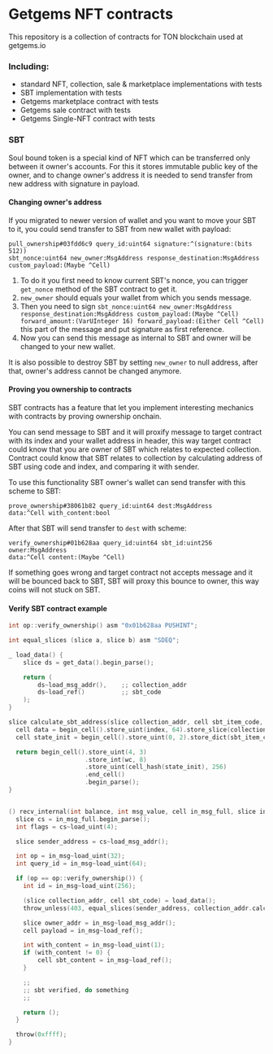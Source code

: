 # Getgems NFT contracts

This repository is a collection of contracts for TON blockchain used at getgems.io


### Including: 

- standard NFT, collection, sale & marketplace implementations with tests
- SBT implementation with tests
- Getgems marketplace contract with tests
- Getgems sale contract with tests
- Getgems Single-NFT contract with tests

### SBT
Soul bound token is a special kind of NFT which can be transferred only between it owner's accounts.
For this it stores immutable public key of the owner, and to change owner's address it is needed to send transfer from new address with signature in payload.

#### Changing owner's address
If you migrated to newer version of wallet and you want to move your SBT to it, you could send transfer to SBT from new wallet with payload:
```
pull_ownership#03fdd6c9 query_id:uint64 signature:^(signature:(bits 512)) 
sbt_nonce:uint64 new_owner:MsgAddress response_destination:MsgAddress 
custom_payload:(Maybe ^Cell)
```
1. To do it you first need to know current SBT's nonce, you can trigger `get_nonce` method of the SBT contract to get it.
2. `new_owner` should equals your wallet from which you sends message.
3. Then you need to sign `sbt_nonce:uint64 new_owner:MsgAddress response_destination:MsgAddress custom_payload:(Maybe ^Cell) forward_amount:(VarUInteger 16) forward_payload:(Either Cell ^Cell)` this part of the message and put signature as first reference.
4. Now you can send this message as internal to SBT and owner will be changed to your new wallet. 

It is also possible to destroy SBT by setting `new_owner` to null address, after that, owner's address cannot be changed anymore.

#### Proving you ownership to contracts
SBT contracts has a feature that let you implement interesting mechanics with contracts by proving ownership onchain. 

You can send message to SBT and it will proxify message to target contract with its index and your wallet address in header, 
this way target contract could know that you are owner of SBT which relates to expected collection. Contract could know that SBT relates to collection by calculating address of SBT using code and index, and comparing it with sender.

To use this functionality SBT owner's wallet can send transfer with this scheme to SBT:
```
prove_ownership#38061b82 query_id:uint64 dest:MsgAddress 
data:^Cell with_content:bool
```
After that SBT will send transfer to `dest` with scheme:
```
verify_ownership#01b628aa query_id:uint64 sbt_id:uint256 owner:MsgAddress 
data:^Cell content:(Maybe ^Cell)
```
If something goes wrong and target contract not accepts message and it will be bounced back to SBT, SBT will proxy this bounce to owner, this way coins will not stuck on SBT.

#### Verify SBT contract example

```C
int op::verify_ownership() asm "0x01b628aa PUSHINT";

int equal_slices (slice a, slice b) asm "SDEQ";

_ load_data() {
    slice ds = get_data().begin_parse();

    return (
        ds~load_msg_addr(),    ;; collection_addr
        ds~load_ref()          ;; sbt_code
    );
}

slice calculate_sbt_address(slice collection_addr, cell sbt_item_code, int wc, int index) {
  cell data = begin_cell().store_uint(index, 64).store_slice(collection_addr).end_cell();
  cell state_init = begin_cell().store_uint(0, 2).store_dict(sbt_item_code).store_dict(data).store_uint(0, 1).end_cell();

  return begin_cell().store_uint(4, 3)
                     .store_int(wc, 8)
                     .store_uint(cell_hash(state_init), 256)
                     .end_cell()
                     .begin_parse();
}


() recv_internal(int balance, int msg_value, cell in_msg_full, slice in_msg) impure {
  slice cs = in_msg_full.begin_parse();
  int flags = cs~load_uint(4);

  slice sender_address = cs~load_msg_addr();

  int op = in_msg~load_uint(32);
  int query_id = in_msg~load_uint(64);

  if (op == op::verify_ownership()) {
    int id = in_msg~load_uint(256);

    (slice collection_addr, cell sbt_code) = load_data();
    throw_unless(403, equal_slices(sender_address, collection_addr.calculate_sbt_address(sbt_code, 0, id)));

    slice owner_addr = in_msg~load_msg_addr();
    cell payload = in_msg~load_ref();

    int with_content = in_msg~load_uint(1);
    if (with_content != 0) {
        cell sbt_content = in_msg~load_ref();
    }

    ;;
    ;; sbt verified, do something
    ;;

    return ();
  }

  throw(0xffff);
}
```